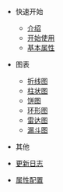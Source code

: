 <!-- 侧边栏 -->

- 快速开始
  - [介绍](base-quickstart.md)
  - [开始使用](base-usage.md)
  - [基本属性](base-options.md)

- 图表
  - [折线图](chart-line.md)
  - [柱状图](chart-bar.md)
  - [饼图](chart-pie.md)
  - [环形图](chart-donut.md)
  - [雷达图](chart-radar.md)
  - [漏斗图](chart-funnel.md)

- 其他
 - [更新日志](change-log.md)
 - [属性配置](setting-demo.md)
